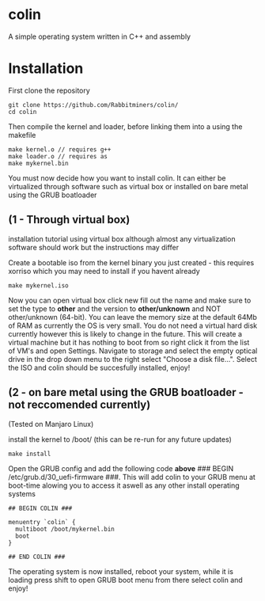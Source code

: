# colin
A simple operating system written in C++ and assembly

# Installation

First clone the repository
```
git clone https://github.com/Rabbitminers/colin/
cd colin
```
Then compile the kernel and loader, before linking them into a using the makefile
```
make kernel.o // requires g++
make loader.o // requires as
make mykernel.bin
```
You must now decide how you want to install colin. It can either be virtualized through software such as virtual box or installed on bare metal using the GRUB boatloader

## (1 - Through virtual box)

installation tutorial using virtual box although almost any virtualization software should work but the instructions may differ

Create a bootable iso from the kernel binary you just created - this requires xorriso which you may need to install if you havent already
```
make mykernel.iso
```
Now you can open virtual box click new fill out the name and make sure to set the type to **other** and the version to **other/unknown** and NOT other/unknown (64-bit). You can leave the memory size at the default 64Mb of RAM as currently the OS is very small.
You do not need a virtual hard disk currently however this is likely to change in the future. This will create a virtual machine but it has nothing to boot from so right click it from the list of VM's and open Settings. Navigate to storage and select the empty optical drive in the drop down menu to the right select "Choose a disk file...". Select the ISO and colin should be succesfully installed, enjoy!

## (2 - on bare metal using the GRUB boatloader - not reccomended currently)
(Tested on Manjaro Linux)

install the kernel to /boot/ (this can be re-run for any future updates)
```
make install
```
Open the GRUB config and add the following code **above** ### BEGIN /etc/grub.d/30_uefi-firmware ###. This will add colin to your GRUB menu at boot-time alowing you to access it aswell as any other install operating systems
```
## BEGIN COLIN ###

menuentry `colin` {
  multiboot /boot/mykernel.bin
  boot
}

## END COLIN ###
```
The operating system is now installed, reboot your system, while it is loading press shift to open GRUB boot menu from there select colin and enjoy!
